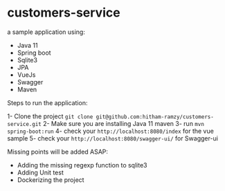 # customers-service

a sample application using:

- Java 11
- Spring boot
- Sqlite3
- JPA
- VueJs
- Swagger
- Maven


Steps to run the application:

1- Clone the project `git clone git@github.com:hitham-ramzy/customers-service.git`
2- Make sure you are installing Java 11 maven
3- run `mvn spring-boot:run`
4- check your `http://localhost:8080/index` for the vue sample
5- check your `http://localhost:8080/swagger-ui/` for Swagger-ui


Missing points will be added ASAP:

- Adding the missing regexp function to sqlite3
- Adding Unit test
- Dockerizing the project
